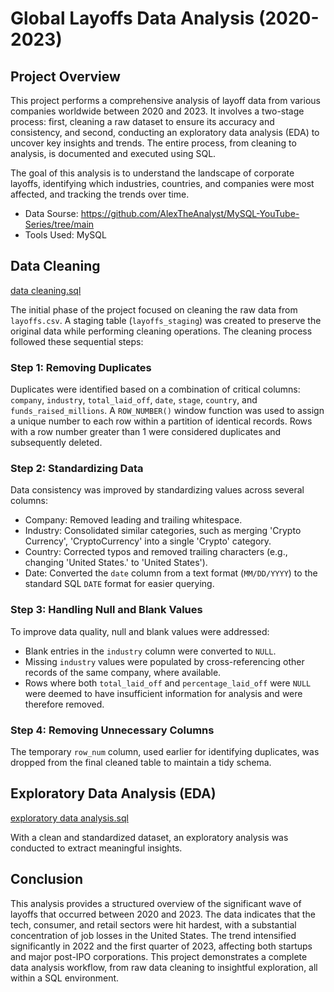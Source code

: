 # Global Layoffs Data Analysis (2020-2023)

## Project Overview

This project performs a comprehensive analysis of layoff data from various companies worldwide between 2020 and 2023. It involves a two-stage process: first, cleaning a raw dataset to ensure its accuracy and consistency, and second, conducting an exploratory data analysis (EDA) to uncover key insights and trends. The entire process, from cleaning to analysis, is documented and executed using SQL.

The goal of this analysis is to understand the landscape of corporate layoffs, identifying which industries, countries, and companies were most affected, and tracking the trends over time.

- Data Sourse: https://github.com/AlexTheAnalyst/MySQL-YouTube-Series/tree/main
- Tools Used: MySQL

## Data Cleaning

[data cleaning.sql](data_cleaning.sql)

The initial phase of the project focused on cleaning the raw data from `layoffs.csv`. A staging table (`layoffs_staging`) was created to preserve the original data while performing cleaning operations. The cleaning process followed these sequential steps:

### Step 1: Removing Duplicates
Duplicates were identified based on a combination of critical columns: `company`, `industry`, `total_laid_off`, `date`, `stage`, `country`, and `funds_raised_millions`. A `ROW_NUMBER()` window function was used to assign a unique number to each row within a partition of identical records. Rows with a row number greater than 1 were considered duplicates and subsequently deleted.

### Step 2: Standardizing Data
Data consistency was improved by standardizing values across several columns:

- Company: Removed leading and trailing whitespace.
- Industry: Consolidated similar categories, such as merging 'Crypto Currency', 'CryptoCurrency' into a single 'Crypto' category.
- Country: Corrected typos and removed trailing characters (e.g., changing 'United States.' to 'United States').
- Date: Converted the `date` column from a text format (`MM/DD/YYYY`) to the standard SQL `DATE` format for easier querying.

### Step 3: Handling Null and Blank Values
To improve data quality, null and blank values were addressed:
- Blank entries in the `industry` column were converted to `NULL`.
- Missing `industry` values were populated by cross-referencing other records of the same company, where available.
- Rows where both `total_laid_off` and `percentage_laid_off` were `NULL` were deemed to have insufficient information for analysis and were therefore removed.

### Step 4: Removing Unnecessary Columns

The temporary `row_num` column, used earlier for identifying duplicates, was dropped from the final cleaned table to maintain a tidy schema.


## Exploratory Data Analysis (EDA)

[exploratory data analysis.sql](EDA_exploratory_data_analysis.sql)

With a clean and standardized dataset, an exploratory analysis was conducted to extract meaningful insights.

## Conclusion

This analysis provides a structured overview of the significant wave of layoffs that occurred between 2020 and 2023. The data indicates that the tech, consumer, and retail sectors were hit hardest, with a substantial concentration of job losses in the United States. The trend intensified significantly in 2022 and the first quarter of 2023, affecting both startups and major post-IPO corporations. This project demonstrates a complete data analysis workflow, from raw data cleaning to insightful exploration, all within a SQL environment.